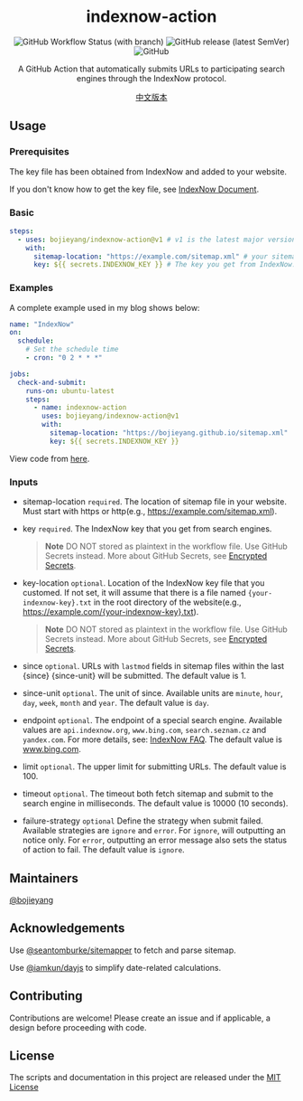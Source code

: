 <h1 align="center">indexnow-action</h1>
<p align="center">
<img alt="GitHub Workflow Status (with branch)" src="https://img.shields.io/github/actions/workflow/status/bojieyang/indexnow-action/test.yml?branch=main">
  <img alt="GitHub release (latest SemVer)" src="https://img.shields.io/github/v/release/bojieyang/indexnow-action">
<img alt="GitHub" src="https://img.shields.io/github/license/bojieyang/indexnow-action">
</p>
<p align="center">
A GitHub Action that automatically submits URLs to participating search engines through the IndexNow protocol.
</p>

<p align="center">
  <a href="README.zh.md">中文版本</a>
</p>

## Usage

### **Prerequisites**

The key file has been obtained from IndexNow and added to your website.

If you don't know how to get the key file, see [IndexNow Document](https://www.indexnow.org/documentation).

### **Basic**

```yaml
steps:
  - uses: bojieyang/indexnow-action@v1 # v1 is the latest major version following the action-versioning.
    with:
      sitemap-location: "https://example.com/sitemap.xml" # your sitemap location, must start with http(s).
      key: ${{ secrets.INDEXNOW_KEY }} # The key you get from IndexNow.
```

### **Examples**

A complete example used in my blog shows below:

```yaml
name: "IndexNow"
on:
  schedule:
    # Set the schedule time
    - cron: "0 2 * * *"

jobs:
  check-and-submit:
    runs-on: ubuntu-latest
    steps:
      - name: indexnow-action
        uses: bojieyang/indexnow-action@v1
        with:
          sitemap-location: "https://bojieyang.github.io/sitemap.xml"
          key: ${{ secrets.INDEXNOW_KEY }}
```

View code from [here](https://github.com/bojieyang/bojieyang.github.io/blob/master/.github/workflows/IndexNow.yml).

### **Inputs**

- sitemap-location
  `required`.
  The location of sitemap file in your website. Must start with https or http(e.g., https://example.com/sitemap.xml).

- key
  `required`.
  The IndexNow key that you get from search engines.

  > **Note** DO NOT stored as plaintext in the workflow file. Use GitHub Secrets instead.
  > More about GitHub Secrets, see [Encrypted Secrets](https://docs.github.com/en/actions/security-guides/encrypted-secrets).

- key-location
  `optional`.
  Location of the IndexNow key file that you customed.
  If not set, it will assume that there is a file named `{your-indexnow-key}.txt` in the root directory of the website(e.g., https://example.com/{your-indexnow-key}.txt).

  > **Note** DO NOT stored as plaintext in the workflow file. Use GitHub Secrets instead.
  > More about GitHub Secrets, see [Encrypted Secrets](https://docs.github.com/en/actions/security-guides/encrypted-secrets).

- since
  `optional`.
  URLs with `lastmod` fields in sitemap files within the last {since} {since-unit} will be submitted. The default value is 1.

- since-unit
  `optional`.
  The unit of since. Available units are `minute`, `hour`, `day`, `week`, `month` and `year`. The default value is `day`.

- endpoint
  `optional`.
  The endpoint of a special search engine. Available values are `api.indexnow.org`, `www.bing.com`, `search.seznam.cz` and `yandex.com`. For more details, see: [IndexNow FAQ](https://www.indexnow.org/faq). The default value is www.bing.com.

- limit
  `optional`.
  The upper limit for submitting URLs. The default value is 100.

- timeout
  `optional`.
  The timeout both fetch sitemap and submit to the search engine in milliseconds. The default value is 10000 (10 seconds).

- failure-strategy
  `optional`
  Define the strategy when submit failed. Available strategies are `ignore` and `error`.
  For `ignore`, will outputting an notice only.
  For `error`, outputting an error message also sets the status of action to fail. The default value is `ignore`.

## Maintainers

[@bojieyang](https://github.com/bojieyang)

## Acknowledgements

Use [@seantomburke/sitemapper](https://github.com/seantomburke/sitemapper) to fetch and parse sitemap.

Use [@iamkun/dayjs](https://github.com/iamkun/dayjs) to simplify date-related calculations.

## Contributing

Contributions are welcome! Please create an issue and if applicable, a design before proceeding with code.

## License

The scripts and documentation in this project are released under the [MIT License](LICENSE)

